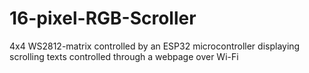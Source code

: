 <a href="index.html"></a>


# 16-pixel-RGB-Scroller
4x4 WS2812-matrix controlled by an ESP32 microcontroller displaying scrolling texts controlled through a webpage over Wi-Fi
